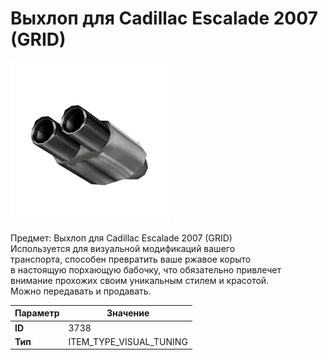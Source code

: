 # Выхлоп для Cadillac Escalade 2007 (GRID)

![Item Image](../img/3738.webp?raw=true)

Предмет: Выхлоп для Cadillac Escalade 2007 (GRID)<br>Используется для визуальной модификаций вашего<br>транспорта, способен превратить ваше ржавое корыто<br>в настоящую порхающую бабочку, что обязательно привлечет<br>внимание прохожих своим уникальным стилем и красотой.<br>Можно передавать и продавать.


| Параметр | Значение |
|----------|----------|
| **ID** | 3738 |
| **Тип** | ITEM_TYPE_VISUAL_TUNING |

